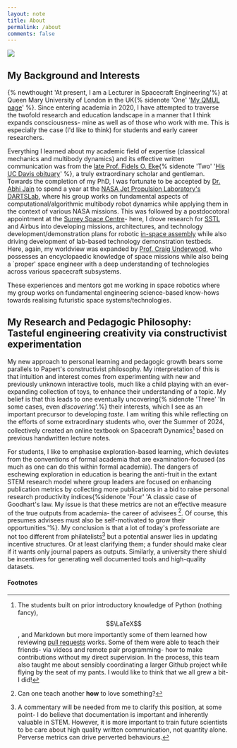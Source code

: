 ```yaml
---
layout: note
title: About
permalink: /about
comments: false
---
```


<img src="{{ site.baseurl }}/assets/MeAndTilly.jpg"/>

## My Background and Interests
{% newthought 'At present, I am a Lecturer in Spacecraft Engineering'%} at Queen Mary University of
London in the UK{% sidenote 'One' '[My QMUL page](https://www.seresearch.qmul.ac.uk/robotics/people/ananjangud/)' %}.
Since entering academia in 2020, I have attempted to traverse the twofold research and education
landscape in a manner that I think expands consciousness- mine as well as of those who
work with me. This is especially the case (I'd like to think) for students and early career
researchers.

Everything I learned about my academic field of expertise (classical mechanics and
multibody dynamics) and its effective written communication was from the
[late Prof. Fidels O. Eke](https://web.archive.org/web/20230127150437/https://mae.ucdavis.edu/news/memoriam-professor-emeritus-fidelis-eke){% sidenote 'Two' '[His UC Davis obituary](https://mae.ucdavis.edu/news/memoriam-professor-emeritus-fidelis-eke)' %},
a truly extraordinary scholar and gentleman. Towards the completion of my PhD, I was fortunate to
be accepted by [Dr. Abhi Jain](https://www-robotics.jpl.nasa.gov/who-we-are/people/abhinandan_jain/)
to spend a year at the [NASA Jet Propulsion Laboratory's DARTSLab](https://dartslab.jpl.nasa.gov),
where his group works on fundamental aspects of computational/algorithmic multibody robot
dynamics while applying them in the context of various NASA missions. This was followed by
a postdocotoral appointment at the [Surrey Space Centre](https://www.surrey.ac.uk/surrey-space-centre)-
here, I drove research for [SSTL](https://www.sstl.co.uk) and Airbus into developing missions,
architectures, and technology development/demonstration plans for robotic
[in-space assembly](http://angadhn.com/publication/2023-06-01-towards-robotic-on-orbit-assembly) while also
driving development of lab-based technology demonstration testbeds. Here, again, my worldview
was expanded by [Prof. Craig Underwood](https://www.surrey.ac.uk/people/craig-underwood),
who possesses an encyclopaedic knowledge of space missions while also being a `proper' space engineer with
a deep understanding of technologies across various spacecraft subsystems.

These experiences and mentors
got me working in space robotics where my group works on fundamental engineering science-based know-hows
towards realising futuristic space systems/technologies.

## My Research and Pedagogic Philosophy: Tasteful engineering creativity via constructivist experimentation
My new approach to personal learning and pedagogic growth bears some parallels to Papert's
constructivist philosophy. My interpretation of this is that intuition and interest comes from
experimenting with new and previously unknown interactive tools, much like a child playing with an
ever-expanding collection of toys, to enhance their understanding of a topic. My belief is that
this leads to one eventually uncovering{% sidenote 'Three' 'In some cases, even _discovering_'.%} their
interests, which I see as an important precursor to developing _taste_. I am writing this while
reflecting on the efforts of some extraordinary students who, over the Summer of 2024, collectively 
created an online textbook on Spacecraft Dynamics[^a] based on previous handwritten lecture notes.

For students, I like to emphasise exploration-based learning, which deviates from
the conventions of formal academia that are examination-focused (as much as one can do this
within formal academia). The dangers of eschewing exploration in
education is bearing the anti-fruit in the extant STEM research model where group
leaders are focused on enhancing publication metrics
by collecting more publications in a bid to raise personal research productivity indices{%sidenote
'Four' 'A classic case of Goodhart's law. My issue is that these metrics are not an
effective measure of the true outputs from academia- the career of advisees [^b].
Of course, this presumes advisees must also be self-motivated to grow their opportunities.'%}.
My conclusion is that a lot of today's professoriate are not too different from
philatelists[^c] but a potential answer lies in updating incentive structures. Or at least
clarifying them; a funder should make clear if it wants only journal papers as outputs.
Similarly, a university there shiuld be incentives for generating well documented
tools and high-quality datasets.

#### Footnotes
[^a]: The students built on prior introductory knowledge of Python (nothing fancy), $$\LaTeX$$, and Markdown but more importantly some of them learned how reviewing [pull requests](https://github.com/angadhn/SpacecraftDynamics/pulls) works. Some of them were able to teach their friends- via videos and remote pair programming- how to make contributions without my direct supervision. In the process, this team also taught me about sensibly coordinating a larger Github project while flying by the seat of my pants. I would like to think that we all grew a bit- I did!

[^b]: Can one teach another **how** to love something?

[^c]: A commentary will be needed from me to clarify this position, at some point- I do believe that documentation is important and inherently valuable in STEM. However, it is more important to train future scientists to be care about high quality written communication, not quantity alone. Perverse metrics can drive perverted behaviours.
